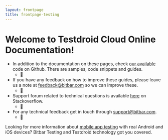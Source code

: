 ```yaml
---
layout: frontpage
title: frontpage-testing
---
```



# Welcome to Testdroid Cloud Online Documentation!

- In addition to the documentation on these pages, check [our available](https://github.com/bitbar/testdroid-samples/) code on	Github. There are samples, code snippets and guides.
	- &#xf113;
- If you have any feedback on how to improve these guides, please leave	us a note at <feedback@bitbar.com> so we can improve these.
	- &#xf003;
- Support forum related to technical questions is available [here](http://stackoverflow.com/questions/tagged/testdroid) on Stackoverflow.
	- &#xf16c;
- For any technical feedback get in touch through <support@bitbar.com>.
	- &#xf003;

<div class="fp-para-frame" style="background-image: url('{{ site.github.url }}/assets/testdroid-blur.jpg'); background-size: cover;">
<div>
	<p>Looking for more information about <a href="http://bitbar.com/testing/">mobile app testing</a> with real Android and iOS devices? Bitbar Testing and Testdroid technology got you covered.</p>
</div>
</div>